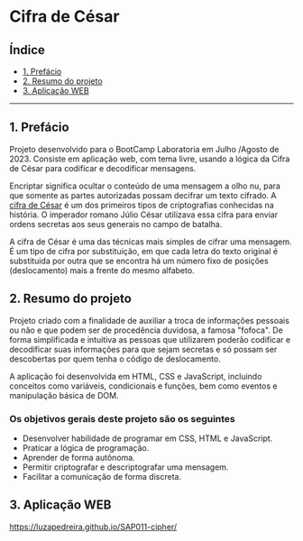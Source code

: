 # Cifra de César

## Índice

* [1. Prefácio](#1-prefácio)
* [2. Resumo do projeto](#2-resumo-do-projeto)
* [3. Aplicação WEB](#3-aplicação-web)

***

## 1. Prefácio

Projeto desenvolvido para o BootCamp Laboratoria em Julho /Agosto de 2023. Consiste em aplicação web, com tema livre, usando a lógica da Cifra de César para codificar e decodificar mensagens.

Encriptar significa ocultar o conteúdo de uma mensagem a olho nu,
para que somente as partes autorizadas possam decifrar um texto cifrado.
A [cifra de César](https://pt.wikipedia.org/wiki/Cifra_de_C%C3%A9sar)
é um dos primeiros tipos de criptografias conhecidas na história.
O imperador romano Júlio César utilizava essa cifra para enviar
ordens secretas aos seus generais no campo de batalha.

A cifra de César é uma das técnicas mais simples de cifrar uma mensagem. É um tipo de cifra por substituição, em que cada letra do texto original é
substituida por outra que se encontra há um número fixo de posições
(deslocamento) mais a frente do mesmo alfabeto.

## 2. Resumo do projeto

Projeto criado com a finalidade de auxiliar a troca de informações pessoais ou não e que podem ser de procedência duvidosa, a famosa "fofoca".
De forma simplificada e intuitiva as pessoas que utilizarem poderão codificar e decodificar suas informações  para que sejam secretas e só possam ser descobertas por quem tenha o código de deslocamento.

A aplicação foi desenvolvida em HTML, CSS e JavaScript, incluindo conceitos como variáveis, condicionais e funções, bem como eventos e manipulação básica de DOM.

### Os objetivos gerais deste projeto são os seguintes

* Desenvolver habilidade de programar em CSS, HTML e JavaScript.
* Praticar a lógica de programação.
* Aprender de forma autônoma.
* Permitir criptografar e descriptografar uma mensagem.
* Facilitar a comunicação de forma discreta.

## 3. Aplicação WEB
  
https://luzapedreira.github.io/SAP011-cipher/
